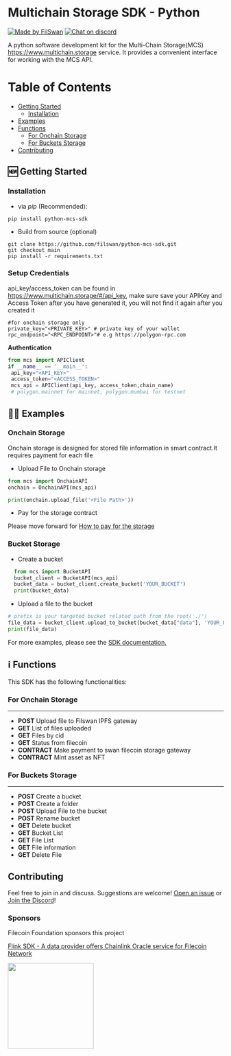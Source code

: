 # Multichain Storage SDK - Python

[![Made by FilSwan](https://img.shields.io/badge/made%20by-FilSwan-green.svg)](https://www.filswan.com/)
[![Chat on discord](https://img.shields.io/badge/join%20-discord-brightgreen.svg)](https://discord.com/invite/KKGhy8ZqzK)

A python software development kit for the Multi-Chain Storage(MCS) https://www.multichain.storage service. It provides a convenient interface for working with the MCS API. 
# Table of Contents <!-- omit in toc -->

- [Getting Started](#-Getting-Started)
  - [Installation](#Installation)
- [Examples](#-Examples)
- [Functions](#ℹ️-Functions)
  - [For Onchain Storage](#For-Onchain-Storage)
  - [For Buckets Storage](#For-Buckets-Storage)
- [Contributing](#contributing)

## 🆕 Getting Started

### Installation

-  via _pip_ (Recommended):

 ```
 pip install python-mcs-sdk
 ```
-  Build from source (optional)

 ```
 git clone https://github.com/filswan/python-mcs-sdk.git
 git checkout main
 pip install -r requirements.txt
 ```

### Setup Credentials

api_key/access_token can be found in https://www.multichain.storage/#/api_key, make sure save your APIKey and Access Token after you have generated it, you will not find it again after you created it

```
#for onchain storage only
private_key="<PRIVATE_KEY>" # private key of your wallet
rpc_endpoint="<RPC_ENDPOINT>"# e.g https://polygon-rpc.com

```

**Authentication**

 ```python
from mcs import APIClient
if __name__ == '__main__':
  api_key="<API_KEY>" 
  access_token="<ACCESS_TOKEN>"
  mcs_api = APIClient(api_key, access_token,chain_name)
  # polygon.mainnet for mainnet, polygon.mumbai for testnet
 ```

## 👨‍💻 Examples


### Onchain Storage
   
Onchain storage is designed for stored file information in smart contract.It requires payment for each file

* Upload File to Onchain storage

 ```python
 from mcs import OnchainAPI
 onchain = OnchainAPI(mcs_api)

 print(onchain.upload_file('<File Path>'))
 ```
* Pay for the storage contract

Please move forward for [How to pay for the storage](https://docs.filswan.com/multichain.storage/developer-quickstart/sdk/python-mcs-sdk/onchain-storage/advanced-usage)

### Bucket Storage

- Create a bucket
```python
  from mcs import BucketAPI
  bucket_client = BucketAPI(mcs_api)
  bucket_data = bucket_client.create_bucket('YOUR_BUCKET')
  print(bucket_data)
 ```

-  Upload a file to the bucket

```python
# prefix is your targeted bucket related path from the root('./')
file_data = bucket_client.upload_to_bucket(bucket_data["data"], 'YOUR_FILE_PATH' ,prefix='') 
print(file_data)
 ```

For more examples, please see the [SDK documentation.](https://docs.filswan.com/multi-chain-storage/developer-quickstart/sdk)

## ℹ️ Functions

This SDK has the following functionalities:

### For Onchain Storage

---

- **POST**    Upload file to Filswan IPFS gateway
- **GET**     List of files uploaded
- **GET**     Files by cid
- **GET**     Status from filecoin
- **CONTRACT**    Make payment to swan filecoin storage gateway
- **CONTRACT**    Mint asset as NFT

### For Buckets Storage

---

* **POST** Create a bucket
* **POST** Create a folder
* **POST** Upload File to the bucket
* **POST** Rename bucket
* **GET** Delete bucket
* **GET** Bucket List
* **GET** File List
* **GET** File information
* **GET** Delete File

## Contributing

Feel free to join in and discuss. Suggestions are welcome! [Open an issue](https://github.com/filswan/python-mcs-sdk/issues) or [Join the Discord](https://discord.com/invite/KKGhy8ZqzK)!

### Sponsors

Filecoin Foundation sponsors this project

[Flink SDK - A data provider offers Chainlink Oracle service for Filecoin Network ](https://github.com/filecoin-project/devgrants/issues/463)

<img src="https://github.com/filswan/flink/blob/main/filecoin.png" width="200">
